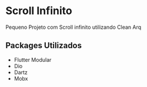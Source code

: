 # Scroll Infinito

Pequeno Projeto com Scroll infinito utilizando Clean Arq

## Packages Utilizados

- Flutter Modular
- Dio
- Dartz
- Mobx

